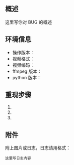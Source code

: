 ## 概述

这里写你对 BUG 的概述


## 环境信息

- 操作版本：
- 视频格式：
- 视频编码：
- ffmpeg 版本：
- python 版本：


## 重现步骤

1. 
2. 
3. 


## 附件

附上图片或日志，日志请用格式：

```
这里写日志内容
```
